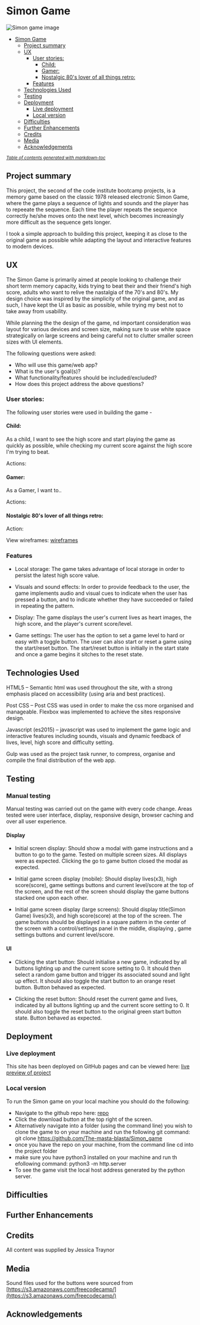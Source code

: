 # Simon Game

![Simon game image](https://github.com/The-masta-blasta/Simon_game/blob/master/assets/images/simonImg.png)

- [Simon Game](#simon-game)
  * [Project summary](#Project-summary)
  * [UX](#ux)
    + [User stories:](#user-stories-)
      - [Child:](#child-)
      - [Gamer:](#gamer-)
      - [Nostalgic 80's lover of all things retro:](#nostalgic-80-s-lover-of-all-things-retro-)
    + [Features](#features)
  * [Technologies Used](#technologies-used)
  * [Testing](#testing)
  * [Deployment](#deployment)
    + [Live deployment](#live-deployment)
    + [Local version](#local-version)
  * [Difficulties](#difficulties)
  * [Further Enhancements](#further-enhancements)
  * [Credits](#credits)
  * [Media](#media)
  * [Acknowledgements](#acknowledgements)

<small><i><a href='http://ecotrust-canada.github.io/markdown-toc/'>Table of contents generated with markdown-toc</a></i></small>

## Project summary

This project, the second of the code institute bootcamp projects, is a memory game based on the classic 1978 released electronic Simon Game, where the game plays a sequence of lights and sounds and the player has to repeeate the sequence. Each time the player repeats the sequence correctly he/she moves onto the next level, which becomes increasingly more difficult as the sequence gets longer.

I took a simple approach to building this project, keeping it as close to the original game as possible while adapting the layout and interactive features to modern devices.

## UX

The Simon Game is primarily aimed at people looking to challenge their short term memory capacity, kids trying to beat their and their friend's high score, adults who want to relive the nastalgia of the 70's and 80's. My design choice was inspired by the simplicity of the original game, and as such, I have kept the UI as basic as possible, while trying my best not to take away from usability.

While planning the the design of the game, nd important consideration was layout for various devices and screen size, making sure to use white space strategically on large screens and being careful not to clutter smaller screen sizes with UI elements.

The following questions were asked:

* Who will use this game/web app?
* What is the user's goal(s)?
* What functionality/features should be included/excluded?
* How does this project address the above questions?


### User stories:


The following user stories were used in building the game -

#### Child:

As a child, I want to see the high score and start playing the game as quickly as possible, while checking my current score against the high score I'm trying to beat.

Actions:


#### Gamer:

As a Gamer, I want to..

Actions: 

#### Nostalgic 80's lover of all things retro:



Action: 


View wireframes: [wireframes]() 


### Features

* Local storage: The game takes advantage of local storage in order to persist the latest high score value.

* Visuals and sound effects: In order to provide feedback to the user, the game implements audio and visual cues to indicate when the user has pressed a button, and to indicate whether they have succeeded or failed in repeating the pattern.

* Display: The game displays the user's current lives as heart images, the high score, and the player's current score/level.

* Game settings: The user has the option to set a game level to hard or easy with a toggle button. The user can also start or reset a game using the start/reset button. The start/reset button is initially in the start state and once a game begins it sitches to the reset state.




## Technologies Used


HTML5 – Semantic html was used throughout the site, with a strong emphasis placed on accessibility (using aria and best practices).


Post CSS – Post CSS was used in order to make the css more organised and manageable. Flexbox was implemented to achieve the sites responsive design.


Javascript (es2015) – javascript was used to implement the game logic and interactive features including sounds, visuals and dynamic feedback of lives, level, high score and difficulty setting.


Gulp was used as the project task runner, to compress, organise and compile the final distribution of the web app.


## Testing

### Manual testing

Manual testing was carried out on the game with every code change. Areas tested were user interface, display, responsive design, browser caching and over all user experience.

#### Display

* Initial screen display: Should show a modal with game instructions and a button to go to the game.
  Tested on multiple screen sizes. All displays were as expected. Clicking the go to game button closed the modal as expected.

* Initial game screen display (mobile): Should display lives(x3), high score(score), game settings buttons and current level/score at the top of the screen, and the rest of the screen should display the game buttons stacked one upon each other. 

* Initial game screen display (large screens): Should display title(Simon Game) lives(x3), and high score(score) at the top of the screen. The game buttons should be displayed in a square pattern in the center of the screen with a control/settings panel in the middle, displaying , game settings buttons and current level/score.

#### UI

* Clicking the start button: Should initialise a new game, indicated by all buttons lighting up and the current score setting to 0. It should then select a random game button and trigger its associated sound and light up effect. It should also toggle the start button to an orange reset button. Button behaved as expected.

* Clicking the reset button: Should reset the current game and lives, indicated by all buttons lighting up and the current score setting to 0. It should also toggle the reset button to the original green start button state. Button behaved as expected.


## Deployment

### Live deployment

This site has been deployed on GitHub pages and can be viewed here: [live preview of project]() 

### Local version

To run the Simon game on your local machine you should do the following:

* Navigate to the github repo here: [repo](https://github.com/The-masta-blasta/Simon_game)
* Click the download button at the top right of the screen.
* Alternatively navigate into a folder (using the command line) you wish to clone the game to on your machine and run the following git command: git clone https://github.com/The-masta-blasta/Simon_game
* once you have the repo on your machine, from the command line cd into the project folder
* make sure you have python3 installed on your machine and run th efollowing command: python3 -m http.server
* To see the game visit the local host address generated by the python server.

## Difficulties


## Further Enhancements


## Credits

All content was supplied by Jessica Traynor


## Media


Sound files used for the buttons were sourced from [https://s3.amazonaws.com/freecodecamp/](https://s3.amazonaws.com/freecodecamp/)


## Acknowledgements

